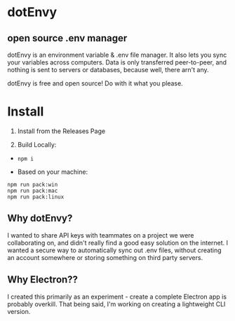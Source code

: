 # dotEnvy
## open source .env manager

dotEnvy is an environment variable &  .env file manager.  It also lets you sync your variables across computers. Data is only transferred peer-to-peer, and nothing is sent to servers or databases, because well, there arn't any. 

dotEnvy is free and open source! Do with it what you please.

# Install 

1. Install from the Releases Page

2. Build Locally: 

- ```npm i```

- Based on your machine:
```
npm run pack:win
npm run pack:mac
npm run pack:linux
```


## Why dotEnvy?
I wanted to share API keys with teammates on a project we were collaborating on, and didn't really find a good easy solution on the internet. I wanted a secure way to automatically sync out .env files, without creating an account somewhere or storing something on third party servers.

## Why Electron??
I created this primarily as an experiment - create a complete Electron app is probably overkill. That being said, I'm working on creating a lightweight CLI version. 
